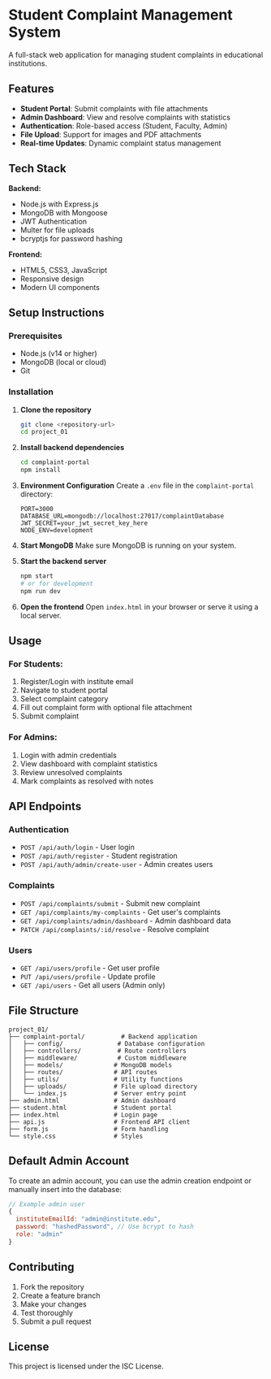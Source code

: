 # Student Complaint Management System

A full-stack web application for managing student complaints in educational institutions.

## Features

- **Student Portal**: Submit complaints with file attachments
- **Admin Dashboard**: View and resolve complaints with statistics
- **Authentication**: Role-based access (Student, Faculty, Admin)
- **File Upload**: Support for images and PDF attachments
- **Real-time Updates**: Dynamic complaint status management

## Tech Stack

**Backend:**
- Node.js with Express.js
- MongoDB with Mongoose
- JWT Authentication
- Multer for file uploads
- bcryptjs for password hashing

**Frontend:**
- HTML5, CSS3, JavaScript
- Responsive design
- Modern UI components

## Setup Instructions

### Prerequisites
- Node.js (v14 or higher)
- MongoDB (local or cloud)
- Git

### Installation

1. **Clone the repository**
   ```bash
   git clone <repository-url>
   cd project_01
   ```

2. **Install backend dependencies**
   ```bash
   cd complaint-portal
   npm install
   ```

3. **Environment Configuration**
   Create a `.env` file in the `complaint-portal` directory:
   ```env
   PORT=3000
   DATABASE_URL=mongodb://localhost:27017/complaintDatabase
   JWT_SECRET=your_jwt_secret_key_here
   NODE_ENV=development
   ```

4. **Start MongoDB**
   Make sure MongoDB is running on your system.

5. **Start the backend server**
   ```bash
   npm start
   # or for development
   npm run dev
   ```

6. **Open the frontend**
   Open `index.html` in your browser or serve it using a local server.

## Usage

### For Students:
1. Register/Login with institute email
2. Navigate to student portal
3. Select complaint category
4. Fill out complaint form with optional file attachment
5. Submit complaint

### For Admins:
1. Login with admin credentials
2. View dashboard with complaint statistics
3. Review unresolved complaints
4. Mark complaints as resolved with notes

## API Endpoints

### Authentication
- `POST /api/auth/login` - User login
- `POST /api/auth/register` - Student registration
- `POST /api/auth/admin/create-user` - Admin creates users

### Complaints
- `POST /api/complaints/submit` - Submit new complaint
- `GET /api/complaints/my-complaints` - Get user's complaints
- `GET /api/complaints/admin/dashboard` - Admin dashboard data
- `PATCH /api/complaints/:id/resolve` - Resolve complaint

### Users
- `GET /api/users/profile` - Get user profile
- `PUT /api/users/profile` - Update profile
- `GET /api/users` - Get all users (Admin only)

## File Structure

```
project_01/
├── complaint-portal/          # Backend application
│   ├── config/               # Database configuration
│   ├── controllers/          # Route controllers
│   ├── middleware/           # Custom middleware
│   ├── models/              # MongoDB models
│   ├── routes/              # API routes
│   ├── utils/               # Utility functions
│   ├── uploads/             # File upload directory
│   └── index.js             # Server entry point
├── admin.html               # Admin dashboard
├── student.html             # Student portal
├── index.html               # Login page
├── api.js                   # Frontend API client
├── form.js                  # Form handling
└── style.css                # Styles
```

## Default Admin Account

To create an admin account, you can use the admin creation endpoint or manually insert into the database:

```javascript
// Example admin user
{
  instituteEmailId: "admin@institute.edu",
  password: "hashedPassword", // Use bcrypt to hash
  role: "admin"
}
```

## Contributing

1. Fork the repository
2. Create a feature branch
3. Make your changes
4. Test thoroughly
5. Submit a pull request

## License

This project is licensed under the ISC License.
